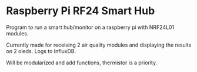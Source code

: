 # Raspberry Pi RF24 Smart Hub

Program to run a smart hub/monitor on a raspberry pi with NRF24L01 modules.  

Currently made for receiving 2 air quality modules and displaying the results on 2 oleds.  Logs to InfluxDB.

Will be modularized and add functions, thermistor is a priority.
